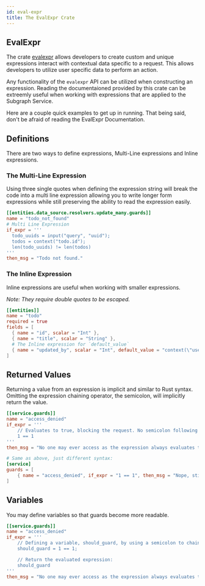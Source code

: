 ```yaml
---
id: eval-expr
title: The EvalExpr Crate
---
```


## EvalExpr

The crate [evalexpr](https://docs.rs/evalexpr/latest/evalexpr/) allows developers to create custom and unique expressions interact with contextual data specific to a request.
This allows developers to utilize user specific data to perform an action.

Any functionality of the `evalexpr` API can be utilized when constructing an expression. Reading the documentaioned provided by
this crate can be extreemly useful when working with expressions that are applied to the Subgraph Service.

Here are a couple quick examples to get up in running. That being said, don't be afraid of reading the EvalExpr Documentation.

## Definitions

There are two ways to define expressions, Multi-Line expressions and Inline expressions.

### The Multi-Line Expression

Using three single quotes when defining the expression string will break the code into a multi line expression allowing you to write longer form expressions
while still preserving the ability to read the expression easily.

```toml
[[entities.data_source.resolvers.update_many.guards]]
name = "todo_not_found"
# Multi Line Expression
if_expr = '''
  todo_uuids = input("query", "uuid");
  todos = context("todo.id");
  len(todo_uuids) != len(todos)
'''
then_msg = "Todo not found."
```

### The Inline Expression

Inline expressions are useful when working with smaller expressions.

_Note: They require double quotes to be escaped._

```toml
[[entities]]
name = "todo"
required = true
fields = [
  { name = "id", scalar = "Int" },
  { name = "title", scalar = "String" },
  # The Inline expression for `default_value`
  { name = "updated_by", scalar = "Int", default_value = "context(\"user.id\")" },
]
```

## Returned Values

Returning a value from an expression is implicit and similar to Rust syntax. Omitting the expression chaining operator, the semicolon, will implicitly return the value.

```toml
[[service.guards]]
name = "access_denied"
if_expr = '''
    // Evaluates to true, blocking the request. No semicolon following the final line returns the evaluated expression.
    1 == 1
'''
then_msg = "No one may ever access as the expression always evaluates to true."

# Same as above, just different syntax:
[service]
guards = [
    { name = "access_denied", if_expr = "1 == 1", then_msg = "Nope, still no access." }
]
```

## Variables

You may define variables so that guards become more readable.

```toml
[[service.guards]]
name = "access_denied"
if_expr = '''
    // Defining a variable, should_guard, by using a semicolon to chain the operation.
    should_guard = 1 == 1;

    // Return the evaluated expression:
    should_guard
'''
then_msg = "No one may ever access as the expression always evaluates to true."
```
